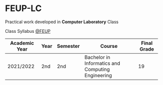 # FEUP-LC
Practical work developed in **Computer Laboratory** Class 

Class Syllabus [@FEUP](https://sigarra.up.pt/feup/en/ucurr_geral.ficha_uc_view?pv_ocorrencia_id=484426)

|**Academic Year**| **Year** | **Semester**  | **Course** | **Final Grade** |
| --- |   ---    |    ---    |    ---     |    ---          |
| 2021/2022 | 2nd | 2nd | Bachelor in Informatics and Computing Engineering| 19 |
